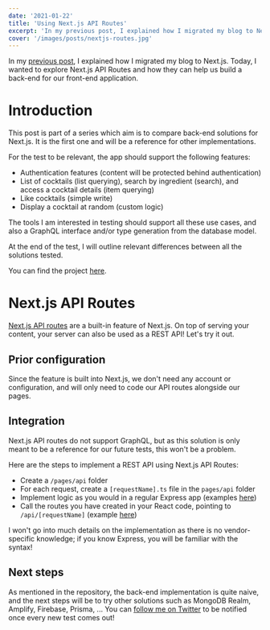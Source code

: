 ```yaml
---
date: '2021-01-22'
title: 'Using Next.js API Routes'
excerpt: 'In my previous post, I explained how I migrated my blog to Next.js. Today, I wanted to explore Next.js API Routes and how they can help us build a back-end for our front-end application.'
cover: '/images/posts/nextjs-routes.jpg'
---
```


In my [previous post](/2020-11-02-migrating-your-website-from-gatsby-to-next-js), I explained how I migrated my blog to Next.js. Today, I wanted to explore Next.js API Routes and how they can help us build a back-end for our front-end application.

# Introduction

This post is part of a series which aim is to compare back-end solutions for Next.js. It is the first one and will be a reference for other implementations.

For the test to be relevant, the app should support the following features:

- Authentication features (content will be protected behind authentication)
- List of cocktails (list querying), search by ingredient (search), and access a cocktail details (item querying)
- Like cocktails (simple write)
- Display a cocktail at random (custom logic)

The tools I am interested in testing should support all these use cases, and also a GraphQL interface and/or type generation from the database model.

At the end of the test, I will outline relevant differences between all the solutions tested.

You can find the project [here](https://github.com/adrienharnay/cocktails-app-nextjs-api-routes).

# Next.js API Routes

[Next.js API routes](https://nextjs.org/docs/api-routes/introduction) are a built-in feature of Next.js. On top of serving your content, your server can also be used as a REST API! Let's try it out.

## Prior configuration

Since the feature is built into Next.js, we don't need any account or configuration, and will only need to code our API routes alongside our pages.

## Integration

Next.js API routes do not support GraphQL, but as this solution is only meant to be a reference for our future tests, this won't be a problem.

Here are the steps to implement a REST API using Next.js API Routes:

- Create a `/pages/api` folder
- For each request, create a `[requestName].ts` file in the `pages/api` folder
- Implement logic as you would in a regular Express app (examples [here](https://github.com/adrienharnay/cocktails-app-nextjs-api-routes/blob/master/src/pages/api/cocktails/index.api.ts))
- Call the routes you have created in your React code, pointing to `/api/[requestName]` (example [here](https://github.com/adrienharnay/cocktails-app-nextjs-api-routes/blob/master/src/pages/index/js/CocktailsPage.tsx#L27-L41))

I won't go into much details on the implementation as there is no vendor-specific knowledge; if you know Express, you will be familiar with the syntax!

## Next steps

As mentioned in the repository, the back-end implementation is quite naive, and the next steps will be to try other solutions such as MongoDB Realm, Amplify, Firebase, Prisma, ... You can [follow me on Twitter](https://twitter.com/AdrienHarnay) to be notified once every new test comes out!
